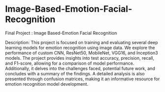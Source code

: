 # Image-Based-Emotion-Facial-Recognition
Final Project : Image Based-Emotion Facial Recognition

Description:
This project is focused on training and evaluating several deep learning models for emotion recognition using image data. We explore the performance of custom CNN, ResNet50, MobileNet, VGG16, and Inception3 models. The project provides insights into test accuracy, precision, recall, and F1-score, allowing for a comparison of model performance. Additionally, it delves into the challenges faced, potential future work, and concludes with a summary of the findings. A detailed analysis is also presented through confusion matrices, making it an informative resource for emotion recognition model development.

